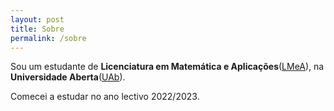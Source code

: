 ```yaml
---
layout: post
title: Sobre
permalink: /sobre
---
```



Sou um estudante de **Licenciatura em Matemática e Aplicações**([LMeA]),
na **Universidade Aberta**([UAb]).

Comecei a estudar no ano lectivo 2022/2023.


[LMeA]: https://guiadoscursos.uab.pt/cursos/licenciatura-em-matematica-e-aplicacoes/
[UAb]: https://portal.uab.pt
